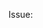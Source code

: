 <!-- Add some description about what you added/changed and your intentions in doing so -->


Issue: <!-- Link an issue here, if existing -->
